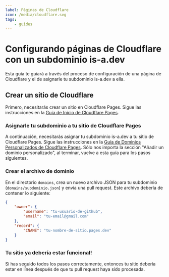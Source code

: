 ```yaml
---
label: Páginas de Cloudflare
icon: /media/cloudflare.svg
tags:
    - guides
---
```


# Configurando páginas de Cloudflare con un subdominio is-a.dev

Esta guía te guiará a través del proceso de configuración de una página de Cloudflare y el de asignarle tu subdominio is-a.dev a ella.

## Crear un sitio de Cloudflare

Primero, necesitarás crear un sitio en Cloudflare Pages. Sigue las instrucciones en la [Guía de Inicio de Cloudflare Pages](https://developers.cloudflare.com/pages/get-started/guide/).

### Asignarle tu subdominio a tu sitio de Cloudflare Pages

A continuación, necesitarás asignar tu subdominio is-a.dev a tu sitio de Cloudflare Pages. Sigue las instrucciones en la [Guía de Dominios Personalizados de Cloudflare Pages](https://developers.cloudflare.com/pages/platform/custom-domains/#add-a-custom-domain). Sólo nos importa la sección "Añadir un dominio personalizado", al terminar, vuelve a esta guía para los pasos siguientes.

### Crear el archivo de dominio

En el directorio `domains`, crea un nuevo archivo JSON para tu subdominio (`domains/subdominio.json`) y envía una pull request. Este archivo debería de contener lo siguiente:

```json
{
    "owner": {
        "username": "tu-usuario-de-github",
        "email": "tu-email@gmail.com"
    },
    "record": {
        "CNAME": "tu-nombre-de-sitio.pages.dev"
    }
}
```

### Tu sitio ya debería estar funcional!

Si has seguido todos los pasos correctamente, entonces tu sitio debería estar en línea después de que tu pull request haya sido procesada.